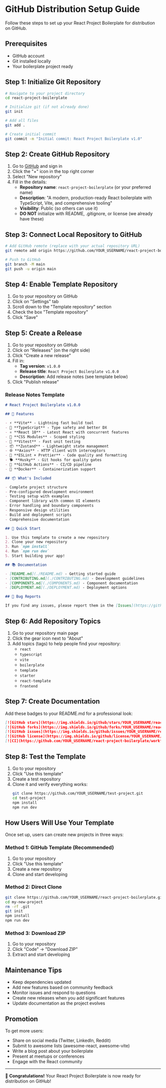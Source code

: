 # GitHub Distribution Setup Guide

Follow these steps to set up your React Project Boilerplate for distribution on GitHub.

## Prerequisites

- GitHub account
- Git installed locally
- Your boilerplate project ready

## Step 1: Initialize Git Repository

```bash
# Navigate to your project directory
cd react-project-boilerplate

# Initialize git (if not already done)
git init

# Add all files
git add .

# Create initial commit
git commit -m "Initial commit: React Project Boilerplate v1.0"
```

## Step 2: Create GitHub Repository

1. Go to [GitHub](https://github.com) and sign in
2. Click the "+" icon in the top right corner
3. Select "New repository"
4. Fill in the details:
   - **Repository name**: `react-project-boilerplate` (or your preferred name)
   - **Description**: "A modern, production-ready React boilerplate with TypeScript, Vite, and comprehensive tooling"
   - **Visibility**: Public (so others can use it)
   - **DO NOT** initialize with README, .gitignore, or license (we already have these)

## Step 3: Connect Local Repository to GitHub

```bash
# Add GitHub remote (replace with your actual repository URL)
git remote add origin https://github.com/YOUR_USERNAME/react-project-boilerplate.git

# Push to GitHub
git branch -M main
git push -u origin main
```

## Step 4: Enable Template Repository

1. Go to your repository on GitHub
2. Click on "Settings" tab
3. Scroll down to the "Template repository" section
4. Check the box "Template repository"
5. Click "Save"

## Step 5: Create a Release

1. Go to your repository on GitHub
2. Click on "Releases" (on the right side)
3. Click "Create a new release"
4. Fill in:
   - **Tag version**: `v1.0.0`
   - **Release title**: `React Project Boilerplate v1.0.0`
   - **Description**: Add release notes (see template below)
5. Click "Publish release"

### Release Notes Template

```markdown
# React Project Boilerplate v1.0.0

## 🚀 Features

- ⚡ **Vite** - Lightning fast build tool
- 🔷 **TypeScript** - Type safety and better DX
- ⚛️ **React 18** - Latest React with concurrent features
- 🎨 **CSS Modules** - Scoped styling
- 🧪 **Vitest** - Fast unit testing
- 📦 **Zustand** - Lightweight state management
- 🌐 **Axios** - HTTP client with interceptors
- 🔧 **ESLint + Prettier** - Code quality and formatting
- 🐕 **Husky** - Git hooks for quality gates
- 🚀 **GitHub Actions** - CI/CD pipeline
- 🐳 **Docker** - Containerization support

## 📦 What's Included

- Complete project structure
- Pre-configured development environment
- Testing setup with examples
- Component library with common UI elements
- Error handling and boundary components
- Responsive design utilities
- Build and deployment scripts
- Comprehensive documentation

## 🚀 Quick Start

1. Use this template to create a new repository
2. Clone your new repository
3. Run `npm install`
4. Run `npm run dev`
5. Start building your app!

## 📚 Documentation

- [README.md](./README.md) - Getting started guide
- [CONTRIBUTING.md](./CONTRIBUTING.md) - Development guidelines
- [COMPONENTS.md](./COMPONENTS.md) - Component documentation
- [DEPLOYMENT.md](./DEPLOYMENT.md) - Deployment options

## 🐛 Bug Reports

If you find any issues, please report them in the [Issues](https://github.com/YOUR_USERNAME/react-project-boilerplate/issues) section.
```

## Step 6: Add Repository Topics

1. Go to your repository main page
2. Click the gear icon next to "About"
3. Add topics (tags) to help people find your repository:
   - `react`
   - `typescript`
   - `vite`
   - `boilerplate`
   - `template`
   - `starter`
   - `react-template`
   - `frontend`

## Step 7: Create Documentation

Add these badges to your README.md for a professional look:

```markdown
[![GitHub stars](https://img.shields.io/github/stars/YOUR_USERNAME/react-project-boilerplate?style=social)](https://github.com/YOUR_USERNAME/react-project-boilerplate/stargazers)
[![GitHub forks](https://img.shields.io/github/forks/YOUR_USERNAME/react-project-boilerplate?style=social)](https://github.com/YOUR_USERNAME/react-project-boilerplate/network/members)
[![GitHub issues](https://img.shields.io/github/issues/YOUR_USERNAME/react-project-boilerplate)](https://github.com/YOUR_USERNAME/react-project-boilerplate/issues)
[![GitHub license](https://img.shields.io/github/license/YOUR_USERNAME/react-project-boilerplate)](https://github.com/YOUR_USERNAME/react-project-boilerplate/blob/main/LICENSE)
[![CI](https://github.com/YOUR_USERNAME/react-project-boilerplate/workflows/CI/badge.svg)](https://github.com/YOUR_USERNAME/react-project-boilerplate/actions)
```

## Step 8: Test the Template

1. Go to your repository
2. Click "Use this template"
3. Create a test repository
4. Clone it and verify everything works:
   ```bash
   git clone https://github.com/YOUR_USERNAME/test-project.git
   cd test-project
   npm install
   npm run dev
   ```

## How Users Will Use Your Template

Once set up, users can create new projects in three ways:

### Method 1: GitHub Template (Recommended)
1. Go to your repository
2. Click "Use this template"
3. Create a new repository
4. Clone and start developing

### Method 2: Direct Clone
```bash
git clone https://github.com/YOUR_USERNAME/react-project-boilerplate.git my-new-project
cd my-new-project
rm -rf .git
git init
npm install
npm run dev
```

### Method 3: Download ZIP
1. Go to your repository
2. Click "Code" → "Download ZIP"
3. Extract and start developing

## Maintenance Tips

- Keep dependencies updated
- Add new features based on community feedback
- Monitor issues and respond to questions
- Create new releases when you add significant features
- Update documentation as the project evolves

## Promotion

To get more users:
- Share on social media (Twitter, LinkedIn, Reddit)
- Submit to awesome lists (awesome-react, awesome-vite)
- Write a blog post about your boilerplate
- Present at meetups or conferences
- Engage with the React community

---

🎉 **Congratulations!** Your React Project Boilerplate is now ready for distribution on GitHub!